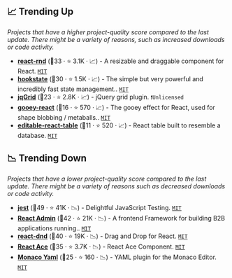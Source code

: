 ## 📈 Trending Up

_Projects that have a higher project-quality score compared to the last update. There might be a variety of reasons, such as increased downloads or code activity._

- <b><a href="https://github.com/bokuweb/react-rnd">react-rnd</a></b> (🥈33 ·  ⭐ 3.1K · 📈) - A resizable and draggable component for React. <code><a href="http://bit.ly/34MBwT8">MIT</a></code>
- <b><a href="https://github.com/avkonst/hookstate">hookstate</a></b> (🥉30 ·  ⭐ 1.5K · 📈) - The simple but very powerful and incredibly fast state management.. <code><a href="http://bit.ly/34MBwT8">MIT</a></code>
- <b><a href="https://github.com/tonytomov/jqGrid">jqGrid</a></b> (🥉23 ·  ⭐ 2.8K · 📈) - jQuery grid plugin. <code>❗Unlicensed</code>
- <b><a href="https://github.com/luukdv/gooey-react">gooey-react</a></b> (🥉16 ·  ⭐ 570 · 📈) - The gooey effect for React, used for shape blobbing / metaballs.. <code><a href="http://bit.ly/34MBwT8">MIT</a></code>
- <b><a href="https://github.com/archit-p/editable-react-table">editable-react-table</a></b> (🥉11 ·  ⭐ 520 · 📈) - React table built to resemble a database. <code><a href="http://bit.ly/34MBwT8">MIT</a></code>

## 📉 Trending Down

_Projects that have a lower project-quality score compared to the last update. There might be a variety of reasons such as decreased downloads or code activity._

- <b><a href="https://github.com/facebook/jest">jest</a></b> (🥇49 ·  ⭐ 41K · 📉) - Delightful JavaScript Testing. <code><a href="http://bit.ly/34MBwT8">MIT</a></code>
- <b><a href="https://github.com/marmelab/react-admin">React Admin</a></b> (🥇42 ·  ⭐ 21K · 📉) - A frontend Framework for building B2B applications running.. <code><a href="http://bit.ly/34MBwT8">MIT</a></code> <code><img src="https://mui.com/static/favicon.ico" style="display:inline;" width="13" height="13"></code>
- <b><a href="https://github.com/react-dnd/react-dnd">react-dnd</a></b> (🥇40 ·  ⭐ 19K · 📉) - Drag and Drop for React. <code><a href="http://bit.ly/34MBwT8">MIT</a></code>
- <b><a href="https://github.com/securingsincity/react-ace">React Ace</a></b> (🥇35 ·  ⭐ 3.7K · 📉) - React Ace Component. <code><a href="http://bit.ly/34MBwT8">MIT</a></code>
- <b><a href="https://github.com/remcohaszing/monaco-yaml">Monaco Yaml</a></b> (🥉25 ·  ⭐ 160 · 📉) - YAML plugin for the Monaco Editor. <code><a href="http://bit.ly/34MBwT8">MIT</a></code>

